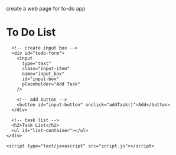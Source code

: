 create a web page for to-do app



<!DOCTYPE html>
<html lang="en">
  <head>
    <title>TO-DO List</title>
    <link rel="stylesheet" href="style.css" />
  </head>
  <body>
    <!-- create a container for the todo list -->
    <div id="todo-container">
      <!-- todo list header -->
      <div id="header">
        <h1>To Do List</h1>
      </div>

      <!-- create input box -->
      <div id="todo-form">
        <input
          type="text"
          class="input-item"
          name="input_box"
          id="input-box"
          placeholder="Add Task"
        />

        <!-- add button -->
        <button id="input-button" onclick="addTask()">Add</button>
      </div>

      <!-- task list -->
      <h2>Task List</h2>
      <ul id="list-container"></ul>
    </div>

    <script type="text/javascript" src="script.js"></script>
  </body>
</html>
